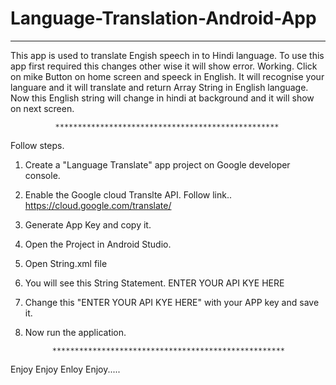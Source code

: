 # Language-Translation-Android-App

***********************************************************************************
This app is used to translate Engish speech in to Hindi language.
To use this app first required this changes other wise it will show error.
Working.
     Click on mike Button on home screen and speeck in English. It will recognise your languare and it will translate  and return Array String in English language.
     Now this English string will change in hindi at background and it will show on next screen.

              
              
              **************************************************
Follow steps.
1. Create  a "Language Translate" app project on Google developer console.
2. Enable the Google cloud Translte API. 
   Follow link..
                https://cloud.google.com/translate/
               
3. Generate App Key and copy it.
4. Open the Project in Android Studio.
5. Open String.xml file 
6. You will see this String Statement.
       <string name="mykey">ENTER YOUR API KYE HERE</string>
7. Change this "ENTER YOUR API KYE HERE" with your APP key and save it.
8. Now run the application.
            
             ****************************************************

Enjoy Enjoy Enloy Enjoy.....

    

